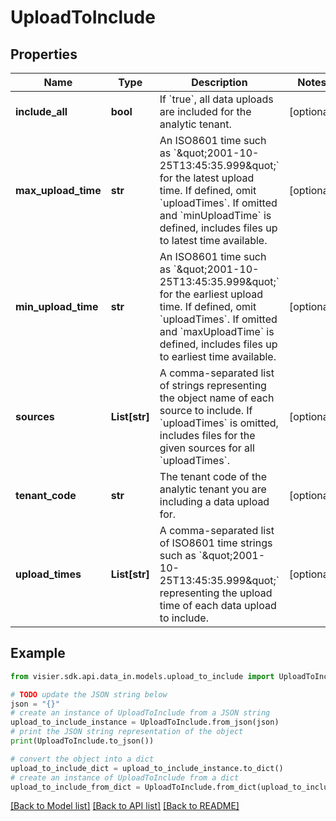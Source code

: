 # UploadToInclude


## Properties

Name | Type | Description | Notes
------------ | ------------- | ------------- | -------------
**include_all** | **bool** | If &#x60;true&#x60;, all data uploads are included for the analytic tenant. | [optional] 
**max_upload_time** | **str** | An ISO8601 time such as &#x60;\&quot;2001-10-25T13:45:35.999\&quot;&#x60; for the latest upload time. If defined, omit &#x60;uploadTimes&#x60;. If omitted and &#x60;minUploadTime&#x60; is defined, includes files up to latest time available. | [optional] 
**min_upload_time** | **str** | An ISO8601 time such as &#x60;\&quot;2001-10-25T13:45:35.999\&quot;&#x60; for the earliest upload time. If defined, omit &#x60;uploadTimes&#x60;. If omitted and &#x60;maxUploadTime&#x60; is defined, includes files up to earliest time available. | [optional] 
**sources** | **List[str]** | A comma-separated list of strings representing the object name of each source to include. If &#x60;uploadTimes&#x60; is omitted, includes files for the given sources for all &#x60;uploadTimes&#x60;. | [optional] 
**tenant_code** | **str** | The tenant code of the analytic tenant you are including a data upload for. | [optional] 
**upload_times** | **List[str]** | A comma-separated list of ISO8601 time strings such as &#x60;\&quot;2001-10-25T13:45:35.999\&quot;&#x60; representing the upload time of each data upload to include. | [optional] 

## Example

```python
from visier.sdk.api.data_in.models.upload_to_include import UploadToInclude

# TODO update the JSON string below
json = "{}"
# create an instance of UploadToInclude from a JSON string
upload_to_include_instance = UploadToInclude.from_json(json)
# print the JSON string representation of the object
print(UploadToInclude.to_json())

# convert the object into a dict
upload_to_include_dict = upload_to_include_instance.to_dict()
# create an instance of UploadToInclude from a dict
upload_to_include_from_dict = UploadToInclude.from_dict(upload_to_include_dict)
```
[[Back to Model list]](../README.md#documentation-for-models) [[Back to API list]](../README.md#documentation-for-api-endpoints) [[Back to README]](../README.md)



